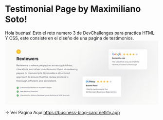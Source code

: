 # Testimonial Page by Maximiliano Soto!

Hola buenas! Esto el reto numero 3 de  DevChallenges para practica HTML Y CSS, este consiste en el diseño de una pagina de testimonios.
![Business-Blog-Card](./assets/Preview.PNG)

-> Ver Pagina Aquí https://business-blog-card.netlify.app
